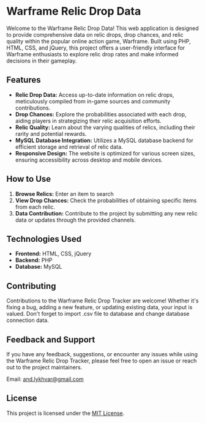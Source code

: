 # Warframe Relic Drop Data

Welcome to the Warframe Relic Drop Data! This web application is designed to provide comprehensive data on relic drops, drop chances, and relic quality within the popular online action game, Warframe. Built using PHP, HTML, CSS, and jQuery, this project offers a user-friendly interface for Warframe enthusiasts to explore relic drop rates and make informed decisions in their gameplay.

## Features

- **Relic Drop Data:** Access up-to-date information on relic drops, meticulously compiled from in-game sources and community contributions.
- **Drop Chances:** Explore the probabilities associated with each drop, aiding players in strategizing their relic acquisition efforts.
- **Relic Quality:** Learn about the varying qualities of relics, including their rarity and potential rewards.
- **MySQL Database Integration:** Utilizes a MySQL database backend for efficient storage and retrieval of relic data.
- **Responsive Design:** The website is optimized for various screen sizes, ensuring accessibility across desktop and mobile devices.

## How to Use

1. **Browse Relics:** Enter an item to search
2. **View Drop Chances:** Check the probabilities of obtaining specific items from each relic.
4. **Data Contribution:** Contribute to the project by submitting any new relic data or updates through the provided channels.

## Technologies Used

- **Frontend:** HTML, CSS, jQuery
- **Backend:** PHP
- **Database:** MySQL

## Contributing

Contributions to the Warframe Relic Drop Tracker are welcome! Whether it's fixing a bug, adding a new feature, or updating existing data, your input is valued. Don't forget to import .csv file to database and change database connection data.

## Feedback and Support

If you have any feedback, suggestions, or encounter any issues while using the Warframe Relic Drop Tracker, please feel free to open an issue or reach out to the project maintainers. 

Email: and.lykhvar@gmail.com

## License

This project is licensed under the [MIT License](link-to-license-file).

